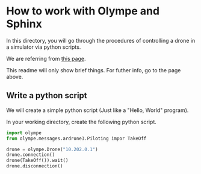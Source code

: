 # How to work with Olympe and Sphinx
In this directory, you will go through the procedures of controlling a drone in a simulator via python scripts.

We are referring from [this page](https://developer.parrot.com/docs/olympe/userguide.html).

This readme will only show brief things. For futher info, go to the page above.

## Write a python script
We will create a simple python script (Just like a "Hello, World" program).

In your working directory, create the following python script.
```python
import olympe
from olympe.messages.ardrone3.Piloting impor TakeOff

drone = olympe.Drone("10.202.0.1")
drone.connection()
drone(TakeOff()).wait()
drone.disconnection()
```

